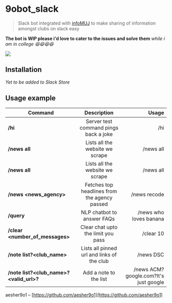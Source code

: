 # 9obot_slack 
> Slack bot integrated with [infoMUJ](https://play.google.com/store/apps/details?id=app.manipal.aesher.infomuj&hl=en_US) to make sharing of information amongst clubs on slack easy


**The bot is WIP please i'd love to cater to the issues and solve them** *while i am in college :laughing::laughing::laughing::laughing:*

![](https://i.imgur.com/7gfwKam.png)

## Installation
*Yet to be added to Slack Store*

## Usage example

| Command        | Description          | Usage  |
| ------------- |:-------------:| -----:|
| **/hi**      | Server test command pings back a joke | /hi |
| **/news all**      | Lists all the website we scrape      |   /news all |
| **/news all**      | Lists all the website we scrape      |   /news all |
| **/news <news_agency>**      | Fetches top headlines from the agency passed      |   /news recode |
| **/query <query>**      | NLP chatbot to answer FAQs      |   /news who loves banana |
| **/clear <number_of_messages>**      | Clear chat upto the limit you pass     |   /clear 10 |
| **/note list?<club_name>**      | Lists all pinned url and links of the club      |   /news DSC |
| **/note list?<club_name>?<valid_url>?<description>**      | Add a note to the list      |   /news ACM?google.com?It's just google |




aesher9o1 – [https://github.com/aesher9o1](https://github.com/aesher9o1)


